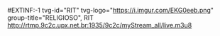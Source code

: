 #EXTINF:-1 tvg-id="RIT" tvg-logo="https://i.imgur.com/EKG0eeb.png" group-title="RELIGIOSO", RIT
http://rtmp.9c2c.upx.net.br:1935/9c2c/myStream_all/live.m3u8


